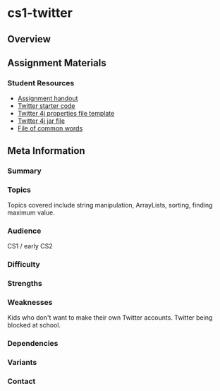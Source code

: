 # cs1-twitter

## Overview

## Assignment Materials

### Student Resources

* [Assignment handout](Twitter.doc)
* [Twitter starter code](Twitter_Driver.java)
*  [Twitter 4j properties file template](twitter4j.properties)
*  [Twitter 4j jar file](twitter4j-core-4.0.4.jar)
*  [File of common words](commonWords.txt)

## Meta Information

### Summary

### Topics
Topics covered include string manipulation, ArrayLists, sorting, finding maximum value.

### Audience
CS1 / early CS2

### Difficulty

### Strengths

### Weaknesses
Kids who don't want to make their own Twitter accounts.  Twitter being blocked at school.

### Dependencies

### Variants

### Contact

